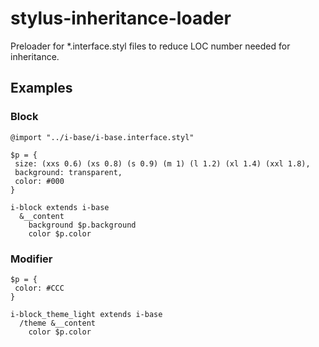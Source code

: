 stylus-inheritance-loader
=========================

Preloader for *.interface.styl files to reduce LOC number needed for inheritance.

## Examples
### Block

```styl
@import "../i-base/i-base.interface.styl"

$p = {
 size: (xxs 0.6) (xs 0.8) (s 0.9) (m 1) (l 1.2) (xl 1.4) (xxl 1.8),
 background: transparent,
 color: #000
}

i-block extends i-base
  &__content
    background $p.background
    color $p.color
```

### Modifier

```styl
$p = {
 color: #CCC
}

i-block_theme_light extends i-base
  /theme &__content
    color $p.color
```
